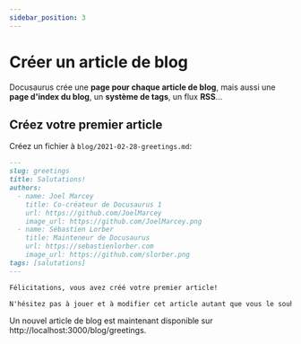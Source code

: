 ```yaml
---
sidebar_position: 3
---
```


# Créer un article de blog

Docusaurus crée une **page pour chaque article de blog**, mais aussi une **page d'index du blog**, un **système de tags**, un flux **RSS**...

## Créez votre premier article

Créez un fichier à `blog/2021-02-28-greetings.md`:

```markdown
---
slug: greetings
title: Salutations!
authors:
  - name: Joel Marcey
    title: Co-créateur de Docusaurus 1
    url: https://github.com/JoelMarcey
    image_url: https://github.com/JoelMarcey.png
  - name: Sébastien Lorber
    title: Mainteneur de Docusaurus
    url: https://sebastienlorber.com
    image_url: https://github.com/slorber.png
tags: [salutations]
---

Félicitations, vous avez créé votre premier article!

N'hésitez pas à jouer et à modifier cet article autant que vous le souhaitez.
```
Un nouvel article de blog est maintenant disponible sur http://localhost:3000/blog/greetings.
